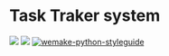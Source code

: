 # Task Traker system

![](https://img.shields.io/badge/Python-3.11-blue)
![](https://img.shields.io/badge/Poetry-1.2.2-blue)
[![wemake-python-styleguide](https://img.shields.io/badge/style-wemake-000000.svg)](https://github.com/wemake-services/wemake-python-styleguide)

![]()

